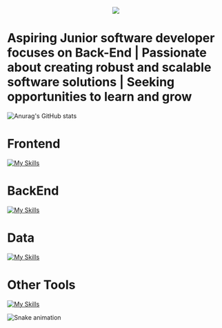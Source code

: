 <p align="center">
  <img src="https://capsule-render.vercel.app/api?text=Hey Everyone!🕹️&animation=fadeIn&type=waving&color=gradient&height=100"/>
</p>

<h1>Aspiring Junior software developer focuses on Back-End | Passionate about creating robust and scalable software solutions | Seeking opportunities to learn and grow</h1>


![Anurag's GitHub stats](https://github-readme-stats.vercel.app/api?username=keshetjackson&show_icons=true&theme=tokyonight) 
<h1>Frontend</h1>

  
[![My Skills](https://skillicons.dev/icons?i=js,html,css,react,angular,bootstrap,typescript,jquery&theme=light)](https://skillicons.dev)
  
<h1>BackEnd</h1>


[![My Skills](https://skillicons.dev/icons?i=azure,cs,dotnet,express,nodejs&theme=dark)](https://skillicons.dev)


<h1>Data</h1>


[![My Skills](https://skillicons.dev/icons?i=mysql,sqlite,mongodb)](https://skillicons.dev)

<h1>Other Tools</h1>

[![My Skills](https://skillicons.dev/icons?i=docker,azure)](https://skillicons.dev)



![Snake animation](https://github.com/thepiyushmalhotra/thepiyushmalhotra/blob/output/github-contribution-grid-snake.svg)
